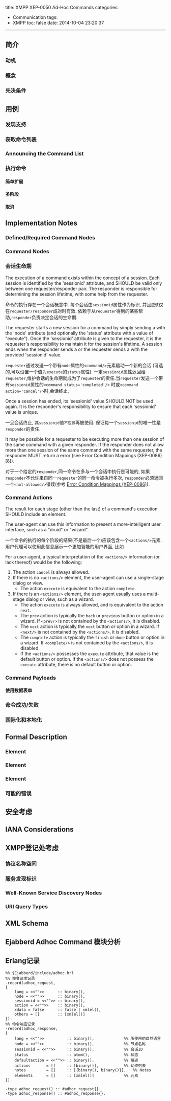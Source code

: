 title: XMPP XEP-0050 Ad-Hoc Commands
categories:
  - Communication
tags:
  - XMPP
toc: false
date: 2014-10-04 23:20:37
---


## 简介
### 动机
### 概念
### 先决条件
## 用例
### 发现支持
### 获取命令列表
### Announcing the Command List
### 执行命令
#### 简单扩展
#### 多阶段
#### 取消
## Implementation Notes
### Defined/Required Command Nodes
### Command Nodes
### 会话生命期

The execution of a command exists within the concept of a session.
Each session is identified by the 'sessionid' attribute, and SHOULD be
valid only between one requester/responder pair.
The responder is responsible for determining the session lifetime, with some help from the requester.

命令的执行存在一个会话概念中. 每个会话由`sessionid`属性作为标识, 并且`应该`仅在`requester/responder`成对时有效.
依赖于从`requester`得到的某些帮助,`responder`负责决定会话的生命期.


The requester starts a new session for a command by simply sending a <command/> with the 'node'
attribute (and optionally the 'status' attribute with a value of "execute").
Once the 'sessionid' attribute is given to the requester, it is the requester's responsibility
to maintain it for the session's lifetime. A session ends when the responder sends a
<command status='completed'/> or the requester sends a <command action='cancel'/> with the provided
'sessionid' value.

`requester`通过发送一个带有`node`属性的`<command/>`元素启动一个新的会话.(可选的,可以设置一个值为`execute`的`status`属性).
一定`sessionid`属性返回给`requester`,维护会话的生命期就成为了`requester`的责任.当`requester`发送一个带有`sessionid`属性的`<command status='completed'/>`
时或`<command action='cancel'/>`时,会话终止.

Once a session has ended, its 'sessionid' value SHOULD NOT be used again. It is the responder's responsibility to ensure that each 'sessionid' value is unique.

一旦会话终止, 其`sessionid`值`不应该`再被使用. 保证每一个`sessionid`的唯一性是`responder`的责任.

It may be possible for a requester to be executing more than one session of the same command with a given responder.
If the responder does not allow more than one session of the same command with the same requester,
the responder MUST return a <not-allowed/> error (see Error Condition Mappings (XEP-0086) [8]).


对于一个给定的`responder`,同一命令在多与一个会话中执行是可能的, 如果`responder`不允许来自同一`requester`的同一命令被执行多次, `responder`必须返回一个`<not-allowed/>`错误(参考 [Error Condition Mappings (XEP-0086)][1]).


### Command Actions

The result for each stage (other than the last) of a command's execution SHOULD include an <actions/> element.

The user-agent can use this information to present a more-intelligent user interface, such as a "druid" or "wizard".

一个命令的执行的每个阶段的结果(不是最后一个)应该包含一个`<actions/>`元素. 用户代理可以使用此信息展示一个更加智能的用户界面, 比如

For a user-agent, a typical interpretation of the `<actions/>` information (or lack thereof) would be the following:

1. The action `cancel` is always allowed.
2. If there is no `<actions/>` element, the user-agent can use a single-stage dialog or view.
    - The action `execute` is equivalent to the action `complete`.
3. If there is an `<actions/>` element, the user-agent usually uses a multi-stage dialog or view, such as a wizard.
    - The action `execute` is always allowed, and is equivalent to the action `next`.
    - The `prev` action is typically the `back` or `previous` button or option in a wizard. If `<prev/>` is not contained by the `<actions/>`, it is disabled.
    - The `next` action is typically the `next` button or option in a wizard. If `<next/>` is not contained by the `<actions/>`, it is disabled.
    - The `complete` action is typically the `finish` or `done` button or option in a wizard. If `<complete/>` is not contained by the `<actions/>`, it is disabled.
    - If the `<actions/>` possesses the `execute` attribute, that value is the default button or option. If the `<actions/>` does not possess the `execute` attribute, there is no default button or option.



### Command Payloads
#### 使用数据表单
### 命令成功/失败
### 国际化和本地化
## Formal Description
### <command/> Element
### <actions/> Element
### <note/> Element
### 可能的错误
## 安全考虑
## IANA Considerations
## XMPP登记处考虑
### 协议名称空间
### 服务发现标识
### Well-Known Service Discovery Nodes
### URI Query Types
## XML Schema



## Ejabberd Adhoc Command 模块分析

## Erlang记录


  [1]: http://xmpp.org/extensions/xep-0086.html

```
%% $Ejabberd/include/adhoc.hrl
%% 命令请求记录
-record(adhoc_request,
{
    lang = <<"">>      :: binary(),
    node = <<"">>      :: binary(),
    sessionid = <<"">> :: binary(),
    action = <<"">>    :: binary(),
    xdata = false      :: false | xmlel(),
    others = []        :: [xmlel()]
}).
%% 命令响应记录
-record(adhoc_response,
{
    lang = <<"">>          :: binary(),             %% 所使用的自然语言
    node = <<"">>          :: binary(),             %% 节点名称
    sessionid = <<"">>     :: binary(),             %% 会话ID
    status                 :: atom(),               %% 状态
    defaultaction = <<"">> :: binary(),             %% 描述
    actions       = []     :: [binary()],           %% 动作列表
    notes         = []     :: [{binary(), binary()}],   %% Notes
    elements      = []     :: [xmlel()]             %% 元素
}).

-type adhoc_request() :: #adhoc_request{}.
-type adhoc_response() :: #adhoc_response{}.
```




